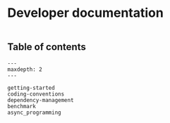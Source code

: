 # Developer documentation

```{include} ../../CONTRIBUTING.md
```

## Table of contents

```{toctree}
---
maxdepth: 2
---

getting-started
coding-conventions
dependency-management
benchmark
async_programming
```
